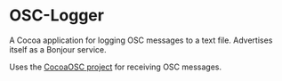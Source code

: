 OSC-Logger
==========

A Cocoa application for logging OSC messages to a text file. Advertises itself as a Bonjour service.

Uses the [CocoaOSC project](https://github.com/danieldickison/CocoaOSC) for receiving OSC messages.